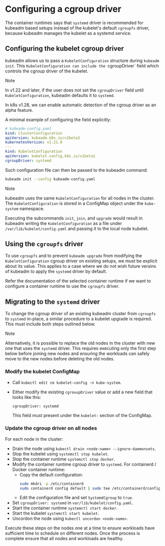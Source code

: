 # Configuring a cgroup driver

The container runtimes says that `systemd` driver is recommended for kubeadm
based setups instead of the kubelet's default `cgroupfs` driver, because kubeadm
manages the kubelet as a systemd service.

## Configuring the kubelet cgroup driver

kubeadm allows us to pass a `KubeletConfiguration` structure during `kubeadm
init`. This `KubeletConfiguration can include the `cgroupDriver` field which
controls the cgroup driver of the kubelet.

> [!NOTE]
> In v1.22 and later, if the user does not set the `cgroupDriver` field until
> `KubeletConfiguration`, kubeadm defaults it to `systemd`.
>
> In k8s v1.28, we can enable automatic detection of the cgroup driver as an
> alpha feature.

A minimal example of configuring the field explicitly:

```yaml
# kubeadm-config.yaml
kind: ClusterConfiguration
apiVersion: kubeadm.k8s.io/v1beta3
kubernetesVersion: v1.21.0
---
kind: KubeletConfiguration
apiVersion: kubelet.config.k8s.io/v1beta1
cgroupDriver: systemd
```

Such configuration file can then be passed to the kubeadm command:

```bash
kubeadm init --config kubeadm-config.yaml
```

> [!NOTE]
> kubeadm uses the same `KubeletConfiguration` for all nodes in the cluster. The
> `KubeletConfiguration` is stored in a ConfigMap object under the `kube-system`
> namespace.
> 
> Executing the subcommands `init`, `join`, and `upgrade` would result in
> kubeadm writing the `KubeletConfiguration` as a file under
> `/var/lib/kubelet/config.yaml` and passing it to the local node kubelet.

## Using the `cgroupfs` driver

To use `cgroupfs` and to prevent `kubeadm upgrade` from modifying the 
`KubeletConfiguration` cgroup driver on existing setups, we must be explicit 
about its value. This applies to a case where we do not wish future versins of
kubeadm to apply the `systemd` driver by default.

Refer the documentation of the selected container runtime if we want to
configure a container runtime to use the `cgroupfs` driver.

## Migrating to the `systemd` driver

To change the cgroup driver of an existing kubeadm cluster from `cgroupfs` to
`systemd` in-place, a similar procedure to a kubelet upgrade is required. This
must include both steps outlined below.

> [!NOTE]
> Alternatively, it is possible to replace the old nodes in the cluster with new
> one that uses the `systemd` driver. This requires executing only the first
> step below before joining new nodes and ensuring the workloads can safely move
> to the new nodes before deleting the old nodes.

### Modify the kubelet ConfigMap
- Call `kubectl edit cm kubelet-config -n kube-system`.
- Either modify the existing `cgrouupDriver` value or add a new field that looks
  like this:

  ```bash
  cgroupDriver: systemd
  ```

  This field must present under the `kubelet:` section of the ConfigMap.

### Update the cgroup driver on all nodes
For each node in the cluster:
- Drain the node using `kubectl drain <node-name> --ignore-daemonsets`.
- Stop the kubelet using `systemctl stop kubelet`.
- Stop the container runtime `systemctl stop docker`.
- Modify the container runtime cgroup driver to `systemd`. For containerd /
  Docker container runtime:
    - Copy the default configuration:
      ```bash
      sudo mkdri -p /etc/containerd
      sudo containerd config default | sudo tee /etc/containerd/config.toml
      ```
    - Edit the configuration file and set `SystemdCgroup` to `true`.
- Set `cgroupDriver: systemd` in `var/lib/kubelet/config.yaml`.
- Start the container runtime `systemctl start docker`.
- Start the kubelet `systemctl start kubelet`.
- Uncordon the node using `kubectl uncordon <node-name>`.

Execute these steps on the nodes one at a time to ensure workloads have
sufficient time to schedule on different nodes. Once the process is complete
ensure that all nodes and workloads are healthy.
    


